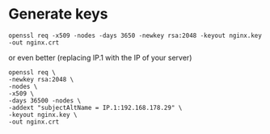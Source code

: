 # Generate keys

```
openssl req -x509 -nodes -days 3650 -newkey rsa:2048 -keyout nginx.key -out nginx.crt
```

or even better (replacing IP.1 with the IP of your server)

```
openssl req \
-newkey rsa:2048 \
-nodes \
-x509 \
-days 36500 -nodes \
-addext "subjectAltName = IP.1:192.168.178.29" \
-keyout nginx.key \
-out nginx.crt
```
